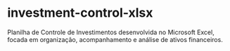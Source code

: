 # investment-control-xlsx
Planilha de Controle de Investimentos desenvolvida no Microsoft Excel, focada em organização, acompanhamento e análise de ativos financeiros.
